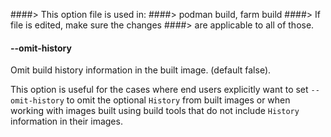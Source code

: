 ####> This option file is used in:
####>   podman build, farm build
####> If file is edited, make sure the changes
####> are applicable to all of those.
#### **--omit-history**

Omit build history information in the built image. (default false).

This option is useful for the cases where end users explicitly
want to set `--omit-history` to omit the optional `History` from
built images or when working with images built using build tools that
do not include `History` information in their images.
